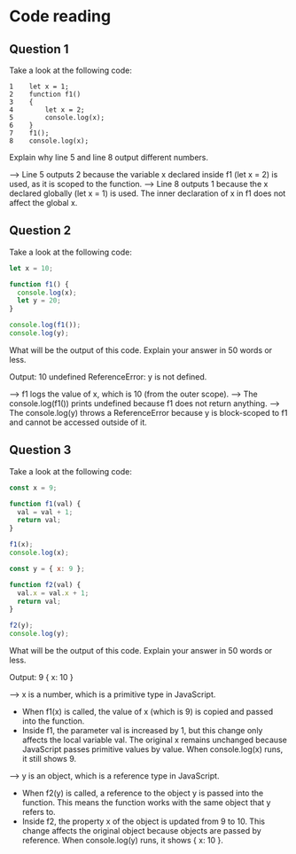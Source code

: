 # Code reading

## Question 1

Take a look at the following code:

```
1    let x = 1;
2    function f1()
3    {
4        let x = 2;
5        console.log(x);
6    }
7    f1();
8    console.log(x);
```

Explain why line 5 and line 8 output different numbers.

--> Line 5 outputs 2 because the variable x declared inside f1 (let x = 2) is used, as it is scoped to the function.
--> Line 8 outputs 1 because the x declared globally (let x = 1) is used. The inner declaration of x in f1 does not affect the global x.

## Question 2

Take a look at the following code:

```js
let x = 10;

function f1() {
  console.log(x);
  let y = 20;
}

console.log(f1());
console.log(y);
```

What will be the output of this code. Explain your answer in 50 words or less.

Output:
10
undefined
ReferenceError: y is not defined.

--> f1 logs the value of x, which is 10 (from the outer scope).
--> The console.log(f1()) prints undefined because f1 does not return anything.
--> The console.log(y) throws a ReferenceError because y is block-scoped to f1 and cannot be accessed outside of it.

## Question 3

Take a look at the following code:

```js
const x = 9;

function f1(val) {
  val = val + 1;
  return val;
}

f1(x);
console.log(x);

const y = { x: 9 };

function f2(val) {
  val.x = val.x + 1;
  return val;
}

f2(y);
console.log(y);
```

What will be the output of this code. Explain your answer in 50 words or less.

Output:
9
{ x: 10 }

--> x is a number, which is a primitive type in JavaScript.
- When f1(x) is called, the value of x (which is 9) is copied and passed into the function.
- Inside f1, the parameter val is increased by 1, but this change only affects the local variable val. The original x remains unchanged because JavaScript passes primitive values by value. When console.log(x) runs, it still shows 9.

--> y is an object, which is a reference type in JavaScript.
- When f2(y) is called, a reference to the object y is passed into the function. This means the function works with the same object that y refers to.
- Inside f2, the property x of the object is updated from 9 to 10. This change affects the original object because objects are passed by reference. When console.log(y) runs, it shows { x: 10 }.
